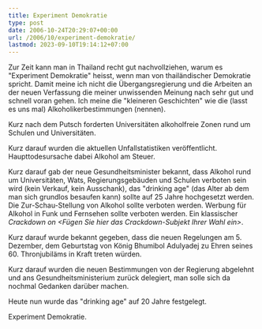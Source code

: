 ```yaml
---
title: Experiment Demokratie
type: post
date: 2006-10-24T20:29:07+00:00
url: /2006/10/experiment-demokratie/
lastmod: 2023-09-10T19:14:12+07:00
---
```

Zur Zeit kann man in Thailand recht gut nachvollziehen, warum es "Experiment Demokratie" heisst, wenn man von thailändischer Demokratie spricht. Damit meine ich nicht die Übergangsregierung und die Arbeiten an der neuen Verfassung die meiner unwissenden Meinung nach sehr gut und schnell voran gehen. Ich meine die "kleineren Geschichten" wie die (lasst es uns mal) Alkoholikerbestimmungen (nennen).

Kurz nach dem Putsch forderten Universitäten alkoholfreie Zonen rund um Schulen und Universitäten.

Kurz darauf wurden die aktuellen Unfallstatistiken veröffentlicht. Haupttodesursache dabei Alkohol am Steuer.

Kurz darauf gab der neue Gesundheitsminister bekannt, dass Alkohol rund um Universitäten, Wats, Regierungsgebäuden und Schulen verboten sein wird (kein Verkauf, kein Ausschank), das "drinking age" (das Alter ab dem man sich grundlos besaufen kann) sollte auf 25 Jahre hochgesetzt werden. Die Zur-Schau-Stellung von Alkohol sollte verboten werden. Werbung für Alkohol in Funk und Fernsehen sollte verboten werden. Ein klassischer _Crackdown on <Fügen Sie hier das Crackdown-Subjekt Ihrer Wahl ein>_.

Kurz darauf wurde bekannt gegeben, dass die neuen Regelungen am 5. Dezember, dem Geburtstag von König Bhumibol Adulyadej zu Ehren seines 60. Thronjubiläms in Kraft treten würden.

Kurz darauf wurden die neuen Bestimmungen von der Regierung abgelehnt und ans Gesundheitsministerium zurück delegiert, man solle sich da nochmal Gedanken darüber machen.

Heute nun wurde das "drinking age" auf 20 Jahre festgelegt.

Experiment Demokratie.
